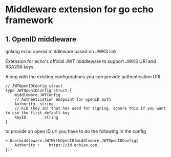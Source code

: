 # Middleware extension for go echo framework

## 1. OpenID middleware

golang echo openid middleware based on JWKS link

Extension for echo's official JWT middleware to support JWKS URI and RSA256 keys

Along with the existing configurations you can provide authentication URI

```
// JWTOpenIDConfig struct
type JWTOpenIDConfig struct {
    middleware.JWTConfig
    // Authentication endpoint for openID auth
    Authority  string
    // KID (key ID) that has used for signing. Ignore this if you want to use the first default key
    KeyID        string
}
```

to provide an open ID url you have to do the following in the config

```
e.Use(middleware.JWTWithOpenID(middleware.JWTOpenIDConfig{
    Authority :    https://id.enbiso.com,		
}))

```


